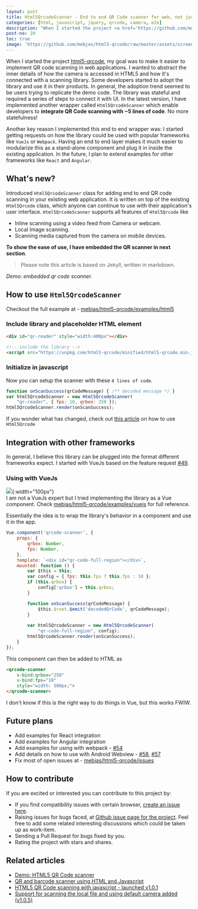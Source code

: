 ```yaml
---
layout: post
title: Html5QrcodeScanner - End to end QR Code scanner for web, not just a library
categories: [html, javascript, jquery, qrcode, camera, e2e]
description: "When I started the project <a href='https://github.com/mebjas/html5-qrcode'>html5-qrcode</a>, my goal was to make it easier to implement QR code scanning in web applications. I wanted to abstract the inner details of how the camera is accessed in HTML5 and how it's connected with a scanning library. Some developers started to adopt the library and use it in their products. In general, the adoption trend seemed to be users trying to replicate the demo code. The library was stateful and required a series of steps to connect it with UI. In the latest version, I have implemented another wrapper called Html5QrcodeScanner which enable developers to <b>integrate QR Code scanning with ~5 lines of code</b>. No more statefulness!"
post-no: 20
toc: true
image: 'https://github.com/mebjas/html5-qrcode/raw/master/assets/screen.gif'
---
```


When I started the project <a href='https://github.com/mebjas/html5-qrcode'>html5-qrcode</a>, my goal was to make it easier to implement QR code scanning in web applications. I wanted to abstract the inner details of how the camera is accessed in HTML5 and how it's connected with a scanning library. Some developers started to adopt the library and use it in their products. In general, the adoption trend seemed to be users trying to replicate the demo code. The library was stateful and required a series of steps to connect it with UI. In the latest version, I have implemented another wrapper called `Html5QrcodeScanner` which enable developers to <b>integrate QR Code scanning with ~5 lines of code</b>. No more statefulness!

Another key reason I implemented this end to end wrapper was: I started getting requests on how the library could be used with popular frameworks like `VueJs` or `Webpack`. Having an end to end layer makes it much easier to modularize this as a stand-alone component and plug it in inside the existing application. In the future, I plan to extend examples for other frameworks like `React` and `Angular`.

## What's new?
Introduced `Html5QrcodeScanner` class for adding end to end QR code scanning in your existing web application. It is written on top of the existing `Html5Qrcode` class, which anyone can continue to use with their application's user interface. `Html5QrcodeScanner` supports all features of `Html5Qrcode` like
 - Inline scanning using a video feed from Camera or webcam.
 - Local Image scanning.
 - Scanning media captured from the camera on mobile devices.

**To show the ease of use, I have embedded the QR scanner in next section**. 
> Please note this article is based on Jekyll, written in markdown.

<div id="qr-reader" style="width:450px;"></div>
<i>Demo: embedded qr code scanner.</i>
<script src="https://unpkg.com/html5-qrcode/minified/html5-qrcode.min.js"></script>
<script>
function onScanSuccess(qrCodeMessage) { /** decoded message */ }
var html5QrcodeScanner = new Html5QrcodeScanner(
	"qr-reader", { fps: 10, qrbox: 250 });
html5QrcodeScanner.render(onScanSuccess);
</script>

## How to use `Html5QrcodeScanner`
Checkout the full example at - [mebjas/html5-qrcode/examples/html5](https://github.com/mebjas/html5-qrcode/tree/master/examples/html5)

### Include library and placeholder HTML element
```html
<div id="qr-reader" style="width:400px"></div>

<!-- include the library -->
<script src="https://unpkg.com/html5-qrcode/minified/html5-qrcode.min.js"></script>
```

### Initialize in javascript
Now you can setup the scanner with these `4 lines of code`.
```js
function onScanSuccess(qrCodeMessage) { /** decoded message */ }
var html5QrcodeScanner = new Html5QrcodeScanner(
	"qr-reader", { fps: 10, qrbox: 250 });
html5QrcodeScanner.render(onScanSuccess);
```

If you wonder what has changed, check out [this article](https://blog.minhazav.dev/HTML5-QR-Code-scanning-launched-v1.0.1/) on how to use `Html5Qrcode`

## Integration with other frameworks
In general, I believe this library can be plugged into the format different frameworks expect. I started with VueJs based on the feature request [#49](https://github.com/mebjas/html5-qrcode/issues/49).

### Using with VueJs
![](https://vuejs.org/images/logo.png){:width="100px"}<br>
I am not a VueJs expert but I tried implementing the library as a Vue component. Check [mebjas/html5-qrcode/examples/vuejs](https://github.com/mebjas/html5-qrcode/tree/master/examples/vuejs) for full reference.

Essentially the idea is to wrap the library's behavior in a component and use it in the app.
```js
Vue.component('qrcode-scanner', {
    props: {
        qrbox: Number,
        fps: Number,
    },
    template: `<div id="qr-code-full-region"></div>`,
    mounted: function () {
        var $this = this;
        var config = { fps: this.fps ? this.fps : 10 };
        if (this.qrbox) {
            config['qrbox'] = this.qrbox;
        }

        function onScanSuccess(qrCodeMessage) {
            $this.$root.$emit('decodedQrCode', qrCodeMessage);
        }
        
        var html5QrcodeScanner = new Html5QrcodeScanner(
            "qr-code-full-region", config);
        html5QrcodeScanner.render(onScanSuccess);
    }
});
```
This component can then be added to HTML as
```html
<qrcode-scanner
    v-bind:qrbox="250" 
    v-bind:fps="10" 
    style="width: 500px;">
</qrcode-scanner>
```

I don't know if this is the right way to do things in Vue, but this works FWIW.

## Future plans
 - Add examples for React integration
 - Add examples for Angular integration
 - Add examples for using with webpack - [#54](https://github.com/mebjas/html5-qrcode/issues/54)
 - Add details on how to use with Android Webview - [#58](https://github.com/mebjas/html5-qrcode/issues/58), [#57](https://github.com/mebjas/html5-qrcode/issues/57)
 - Fix most of open issues at - [mebjas/html5-qrcode/issues](https://github.com/mebjas/html5-qrcode/issues)

## How to contribute
If you are excited or interested you can contribute to this project by:

 - If you find compatibility issues with certain browser, [create an issue here](https://github.com/mebjas/html5-qrcode/issues/new?assignees=&labels=compatibility&template=compatibility-issue.md&title=Compatibility+-+%5BOS%5D+%5BBrowser%5D+-+%5BWhat+is+not+working%5D).
 - Raising issues for bugs faced, at [Github issue page for the project](https://github.com/mebjas/html5-qrcode/issues). Feel free to add some related interesting discussions which could be taken up as work-item.
 - Sending a Pull Request for bugs fixed by you.
 - Rating the project with stars and shares.

## Related articles
 - [Demo: HTML5 QR Code scanner](https://blog.minhazav.dev/research/html5-qrcode)
 - [QR and barcode scanner using HTML and Javascript](/QR-and-barcode-scanner-using-html-and-javascript/)
 - [HTML5 QR Code scanning with javascript - launched v1.0.1](/HTML5-QR-Code-scanning-launched-v1.0.1)
 - [Support for scanning the local file and using default camera added (v1.0.5)](/HTML5-QR-Code-scanning-support-for-local-file-and-default-camera/)